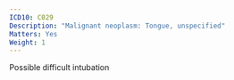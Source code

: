 ```yaml
---
ICD10: C029
Description: "Malignant neoplasm: Tongue, unspecified"
Matters: Yes
Weight: 1
---
```

Possible difficult intubation
